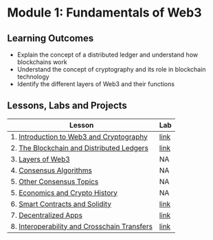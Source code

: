 # Module 1: Fundamentals of Web3

## Learning Outcomes

-  Explain the concept of a distributed ledger and understand how blockchains work
- Understand the concept of cryptography and its role in blockchain technology
- Identify the different layers of Web3 and their functions

## Lessons, Labs and Projects

| Lesson                                                                                                      | Lab                                                                                                          |
| ----------------------------------------------------------------------------------------------------------- | ------------------------------------------------------------------------------------------------------------ |
| 1. [Introduction to Web3 and Cryptography](./introduction_to_web3_cryptography.md)                   | [link](https://github.com/joinpursuit/Pursuit-Core-Web3-Module-1-Lab-Web3-Cryptography)                     |
| 2. [The Blockchain and Distributed Ledgers](./blockchain_and_distributed_ledgers.md)                 | [link](https://github.com/joinpursuit/pursuit-crypto-lessons/blob/main/fundamentals/labs/creating_metamask_wallet.md)        |
| 3. [Layers of Web3](./layers_of_web3.md)                                                             | NA                    |
| 4. [Consensus Algorithms](./consensus_algorithms.md)                                                 | NA                  |
| 5. [Other Consensus Topics](./other_consensus_topics.md)          | NA          |
| 5. [Economics and Crypto History](history_of_crypto.md)                                     | NA              |
| 6. [Smart Contracts and Solidity](./intro_to_smart_contracts_and_solidity.md)                                     | [link](https://github.com/joinpursuit/pursuit-crypto-lessons/blob/main/fundamentals/labs/deploying_your_first_smart_contract.md)              |
| 7. [Decentralized Apps](./decentralized_apps/README.md)                                                      | [link](https://github.com/joinpursuit/pursuit-crypto-lessons/blob/main/fundamentals/labs/dapps.md)                     |
| 8. [Interoperability and Crosschain Transfers](./crosschain.md)           | [link](https://github.com/joinpursuit/pursuit-crypto-lessons/blob/main/fundamentals/labs/crosschain.md) |

